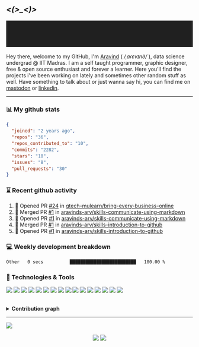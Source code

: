 &nbsp;

## *<(>_<)>*

<p align="center">
  <img src="https://github.com/aravinds-arv/aravinds-arv/blob/master/header.gif">
</p>

Hey there, welcome to my GitHub, I'm [Aravind](https://arv.codes/) ( */ˌaɾɛvɪnð/* ), data science undergrad @ IIT Madras. I am a self taught programmer, graphic designer, free & open source enthusiast and forever a learner. Here you'll find the projects i've been working on lately and sometimes other random stuff as well. Have something to talk about or just wanna say hi, you can find me on [mastodon](https://mstdn.social/@aravinds_arv) or [linkedin](https://www.linkedin.com/in/aravinds-arv/).

---

### 📊 My github stats

```json
{
  "joined": "2 years ago",
  "repos": "36",
  "repos_contributed_to": "10",
  "commits": "2282",
  "stars": "10",
  "issues": "8",
  "pull_requests": "30"
}
```

### ⌛ Recent github activity
<!--START_SECTION:activity-->
1. 💪 Opened PR [#24](https://github.com/gtech-mulearn/bring-every-business-online/pull/24) in [gtech-mulearn/bring-every-business-online](https://github.com/gtech-mulearn/bring-every-business-online)
2. 🎉 Merged PR [#1](https://github.com/aravinds-arv/skills-communicate-using-markdown/pull/1) in [aravinds-arv/skills-communicate-using-markdown](https://github.com/aravinds-arv/skills-communicate-using-markdown)
3. 💪 Opened PR [#1](https://github.com/aravinds-arv/skills-communicate-using-markdown/pull/1) in [aravinds-arv/skills-communicate-using-markdown](https://github.com/aravinds-arv/skills-communicate-using-markdown)
4. 🎉 Merged PR [#1](https://github.com/aravinds-arv/skills-introduction-to-github/pull/1) in [aravinds-arv/skills-introduction-to-github](https://github.com/aravinds-arv/skills-introduction-to-github)
5. 💪 Opened PR [#1](https://github.com/aravinds-arv/skills-introduction-to-github/pull/1) in [aravinds-arv/skills-introduction-to-github](https://github.com/aravinds-arv/skills-introduction-to-github)
<!--END_SECTION:activity-->

### 💻 Weekly development breakdown
<!--START_SECTION:waka-->

```txt
Other   0 secs          █████████████████████████   100.00 %
```

<!--END_SECTION:waka-->
  
### 🔧 Technologies & Tools
![](https://img.shields.io/badge/OS-Manjaro_KDE-informational?style=plastic&logo=manjaro&logoColor=white&color=2bbc8a)
![](https://img.shields.io/badge/Shell-Zsh-informational?style=plastic&logo=bash&logoColor=white&color=2bbc8a)
![](https://img.shields.io/badge/Editor-VS_Code-informational?style=plastic&logo=visualstudiocode&logoColor=white&color=2bbc8a)
![](https://img.shields.io/badge/Code-Python-informational?style=plastic&logo=python&logoColor=white&color=2bbc8a)
![](https://img.shields.io/badge/Code-C-informational?style=plastic&logo=c&logoColor=white&color=2bbc8a)
![](https://img.shields.io/badge/Code-C++-informational?style=plastic&logo=cplusplus&logoColor=white&color=2bbc8a)
![](https://img.shields.io/badge/Code-HTML5-informational?style=plastic&logo=html5&logoColor=white&color=2bbc8a)
![](https://img.shields.io/badge/Code-CSS3-informational?style=plastic&logo=css3&logoColor=white&color=2bbc8a)
![](https://img.shields.io/badge/Code-Bootstrap-informational?style=plastic&logo=bootstrap&logoColor=white&color=2bbc8a)
![](https://img.shields.io/badge/Code-SQL-informational?style=plastic&logo=SQLite&logoColor=white&color=2bbc8a)
![](https://img.shields.io/badge/Code-Flask-informational?style=plastic&logo=Flask&logoColor=white&color=2bbc8a)
![](https://img.shields.io/badge/Tool-Git-informational?style=plastic&logo=git&logoColor=white&color=2bbc8a)
![](https://img.shields.io/badge/Tool-GitHub-informational?style=plastic&logo=github&logoColor=white&color=2bbc8a)
![](https://img.shields.io/badge/Tool-Figma-informational?style=plastic&logo=figma&logoColor=white&color=2bbc8a)
![](https://img.shields.io/badge/Tool-Canva-informational?style=plastic&logo=canva&logoColor=white&color=2bbc8a)
![](https://img.shields.io/badge/Music-Spotify-informational?style=plastic&logo=spotify&logoColor=white&color=2bbc8a)

<br>
<details>
  <summary><b>Contribution graph</b></summary>
  <br>
  
  ![Aravind's github activity graph](https://github-readme-activity-graph.vercel.app/graph?username=aravinds-arv&theme=one-dark)
</details>

---

![](https://hit.yhype.me/github/profile?user_id=78845005)

<p align="center">
   <a href="https://github.com/aravinds-arv.gpg"><img src="https://img.shields.io/badge/GPG-0x45C6D0F31C7A42D7-informational?style=plastic&logo=gnuprivacyguard&logoColor=white&color=313131"></a>
    <img src="https://komarev.com/ghpvc/?username=aravinds-arv&color=313131&style=plastic&label=~+Profile+Hits&logo=twitter"
</p>
